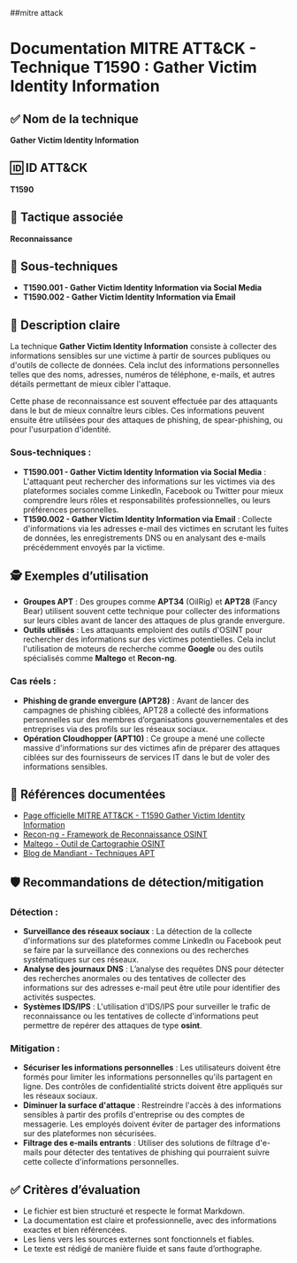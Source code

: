 ##mitre attack
# Documentation MITRE ATT&CK - Technique T1590 : Gather Victim Identity Information

## ✅ Nom de la technique
**Gather Victim Identity Information**

## 🆔 ID ATT&CK
**T1590**

## 🎯 Tactique associée
**Reconnaissance**

## 🧩 Sous-techniques
- **T1590.001 - Gather Victim Identity Information via Social Media**
- **T1590.002 - Gather Victim Identity Information via Email**

## 📝 Description claire
La technique **Gather Victim Identity Information** consiste à collecter des informations sensibles sur une victime à partir de sources publiques ou d'outils de collecte de données. Cela inclut des informations personnelles telles que des noms, adresses, numéros de téléphone, e-mails, et autres détails permettant de mieux cibler l'attaque.

Cette phase de reconnaissance est souvent effectuée par des attaquants dans le but de mieux connaître leurs cibles. Ces informations peuvent ensuite être utilisées pour des attaques de phishing, de spear-phishing, ou pour l'usurpation d'identité.

### Sous-techniques :
- **T1590.001 - Gather Victim Identity Information via Social Media** : L'attaquant peut rechercher des informations sur les victimes via des plateformes sociales comme LinkedIn, Facebook ou Twitter pour mieux comprendre leurs rôles et responsabilités professionnelles, ou leurs préférences personnelles.
- **T1590.002 - Gather Victim Identity Information via Email** : Collecte d'informations via les adresses e-mail des victimes en scrutant les fuites de données, les enregistrements DNS ou en analysant des e-mails précédemment envoyés par la victime.

## 🕵️ Exemples d’utilisation
- **Groupes APT** : Des groupes comme **APT34** (OilRig) et **APT28** (Fancy Bear) utilisent souvent cette technique pour collecter des informations sur leurs cibles avant de lancer des attaques de plus grande envergure.
- **Outils utilisés** : Les attaquants emploient des outils d'OSINT pour rechercher des informations sur des victimes potentielles. Cela inclut l'utilisation de moteurs de recherche comme **Google** ou des outils spécialisés comme **Maltego** et **Recon-ng**.

### Cas réels :
- **Phishing de grande envergure (APT28)** : Avant de lancer des campagnes de phishing ciblées, APT28 a collecté des informations personnelles sur des membres d’organisations gouvernementales et des entreprises via des profils sur les réseaux sociaux.
- **Opération Cloudhopper (APT10)** : Ce groupe a mené une collecte massive d'informations sur des victimes afin de préparer des attaques ciblées sur des fournisseurs de services IT dans le but de voler des informations sensibles.

## 🔗 Références documentées

- [Page officielle MITRE ATT&CK - T1590 Gather Victim Identity Information](https://attack.mitre.org/techniques/T1590/)
- [Recon-ng - Framework de Reconnaissance OSINT](https://github.com/lanmaster53/recon-ng)
- [Maltego - Outil de Cartographie OSINT](https://www.paterva.com/web7/)
- [Blog de Mandiant - Techniques APT](https://www.mandiant.com/)

## 🛡️ Recommandations de détection/mitigation
### Détection :
- **Surveillance des réseaux sociaux** : La détection de la collecte d'informations sur des plateformes comme LinkedIn ou Facebook peut se faire par la surveillance des connexions ou des recherches systématiques sur ces réseaux.
- **Analyse des journaux DNS** : L’analyse des requêtes DNS pour détecter des recherches anormales ou des tentatives de collecter des informations sur des adresses e-mail peut être utile pour identifier des activités suspectes.
- **Systèmes IDS/IPS** : L'utilisation d'IDS/IPS pour surveiller le trafic de reconnaissance ou les tentatives de collecte d'informations peut permettre de repérer des attaques de type **osint**.

### Mitigation :
- **Sécuriser les informations personnelles** : Les utilisateurs doivent être formés pour limiter les informations personnelles qu'ils partagent en ligne. Des contrôles de confidentialité stricts doivent être appliqués sur les réseaux sociaux.
- **Diminuer la surface d'attaque** : Restreindre l'accès à des informations sensibles à partir des profils d'entreprise ou des comptes de messagerie. Les employés doivent éviter de partager des informations sur des plateformes non sécurisées.
- **Filtrage des e-mails entrants** : Utiliser des solutions de filtrage d'e-mails pour détecter des tentatives de phishing qui pourraient suivre cette collecte d'informations personnelles.

## ✅ Critères d’évaluation
- Le fichier est bien structuré et respecte le format Markdown.
- La documentation est claire et professionnelle, avec des informations exactes et bien référencées.
- Les liens vers les sources externes sont fonctionnels et fiables.
- Le texte est rédigé de manière fluide et sans faute d’orthographe.

